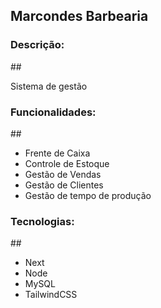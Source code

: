 <h2>Marcondes Barbearia</h2>

<h3>Descrição:</h3>
<p>##</p>
<p>Sistema de gestão</p>

<h3>Funcionalidades:</h3>
<p>##</p>
<ul>
  <li>Frente de Caixa</li>
  <li>Controle de Estoque</li>
  <li>Gestão de Vendas</li>
  <li>Gestão de Clientes</li>
  <li>Gestão de tempo de produção</li>
</ul>

<h3>Tecnologias:</h3>
<p>##</p>
<ul>
  <li>Next</li>
  <li>Node</li>
  <li>MySQL</li>
  <li>TailwindCSS</li>
</ul>

